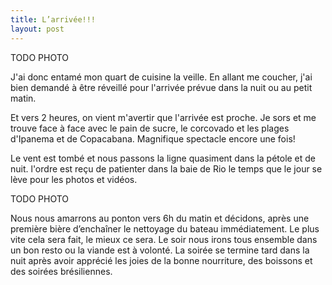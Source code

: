 ```yaml
---
title: L’arrivée!!!
layout: post
---
```


TODO PHOTO

J'ai donc entamé mon quart de cuisine la veille. En allant me coucher, j'ai bien demandé à être réveillé pour l'arrivée prévue dans la nuit ou au petit matin.

Et vers 2 heures, on vient m'avertir que l'arrivée est proche. Je sors et me trouve face à face avec le pain de sucre, le corcovado et les plages d'Ipanema et de Copacabana. Magnifique spectacle encore une fois!

Le vent est tombé et nous passons la ligne quasiment dans la pétole et de nuit. l'ordre est reçu de patienter dans la baie de Rio le temps que le jour se lève pour les photos et vidéos.

TODO PHOTO

Nous nous amarrons au ponton vers 6h du matin et décidons, après une première bière d’enchaîner le nettoyage du bateau immédiatement. Le plus vite cela sera fait, le mieux ce sera. Le soir nous irons tous ensemble dans un bon resto ou la viande est à volonté. La soirée se termine tard dans la nuit après avoir apprécié les joies de la bonne nourriture, des boissons et des soirées brésiliennes.
